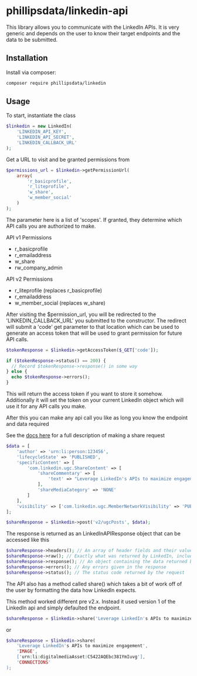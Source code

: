 # phillipsdata/linkedin-api

This library allows you to communicate with the LinkedIn APIs.  It is very generic and depends on the user to know their target endpoints and the data to be submitted.

## Installation

Install via composer:

```sh
composer require phillipsdata/linkedin
```

## Usage

To start, instantiate the class

```php
$linkedin = new LinkedIn(
    'LINKEDIN_API_KEY',
    'LINKEDIN_API_SECRET',
    'LINKEDIN_CALLBACK_URL'
);

```

Get a URL to visit and be granted permissions from

```php
$permissions_url = $linkedin->getPermissionUrl(
    array(
        'r_basicprofile',
        'r_liteprofile',
        'w_share',
        'w_member_social'
    )
);

```

The parameter here is a list of 'scopes'.  If granted, they determine which API calls you are authorized to make.

API v1 Permissions
 - r_basicprofile
 - r_emailaddress
 - w_share
 - rw_company_admin

API v2 Permissions
 - r_liteprofile (replaces r_basicprofile)
 - r_emailaddress
 - w_member_social (replaces w_share)

After visiting the $permission_url, you will be redirected to the 'LINKEDIN_CALLBACK_URL' you submitted to the constructor.
The redirect will submit a 'code' get parameter to that location which can be used to generate an access token that will be used to grant permission for future API calls.

```php
$tokenResponse = $linkedin->getAccessToken($_GET['code']);

if ($tokenResponse->status() == 200) {
  // Record $tokenResponse->response() in some way
} else {
  echo $tokenResponse->errors();
}

```

This will return the access token if you want to store it somehow.
Additionally it will set the token on your current LinkedIn object which will use it for any API calls you make.

After this you can make any api call you like as long you know the endpoint and data required

See the [docs here](https://docs.microsoft.com/en-us/linkedin/consumer/integrations/self-serve/share-on-linkedin?context=linkedin/consumer/context#create-a-text-share) for a full description of making a share request

```php
$data = [
    'author' => 'urn:li:person:123456',
    'lifecycleState' => 'PUBLISHED',
    'specificContent' => [
        'com.linkedin.ugc.ShareContent' => [
            'shareCommentary' => [
                'text' => "Leverage LinkedIn's APIs to maximize engagement"
            ],
            'shareMediaCategory' => 'NONE'
        ]
    ],
    'visibility' => ['com.linkedin.ugc.MemberNetworkVisibility' => 'PUBLIC']
];

$shareResponse = $linkedin->post('v2/ugcPosts', $data);
```
The response is returned as an LinkedInAPIResponse object that can be accessed like this

```php
$shareResponse->headers(); // An array of header fields and their values
$shareResponse->raw(); // Exactly what was returned by LinkedIn, including headers
$shareResponse->response(); // An object containing the data returned by LinkedIn
$shareResponse->errors(); // Any errors given in the response
$shareResponse->status(); // The status code returned by the request
```

The API also has a method called share() which takes a bit of work off of the user by formatting the data how LinkedIn expects.

This method worked different pre v2.x.  Instead it used version 1 of the LinkedIn api and simply defaulted the endpoint.

```php
$shareResponse = $linkedin->share('Leverage LinkedIn's APIs to maximize engagement');
```

or

```php
$shareResponse = $linkedin->share(
    'Leverage LinkedIn's APIs to maximize engagement',
    'IMAGE',
    ['urn:li:digitalmediaAsset:C5422AQEbc381YmIuvg'],
    'CONNECTIONS'
);
```
